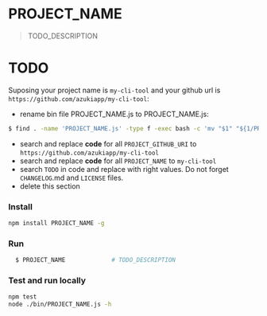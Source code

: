 # PROJECT_NAME

> TODO_DESCRIPTION

# TODO

Suposing your project name is `my-cli-tool` and your github url is `https://github.com/azukiapp/my-cli-tool`:

- rename bin file PROJECT_NAME.js to PROJECT_NAME.js:

```sh
$ find . -name 'PROJECT_NAME.js' -type f -exec bash -c 'mv "$1" "${1/PROJECT_NAME.js/my-cli-tool.js}"' -- {} \;
```

- search and replace **code** for all `PROJECT_GITHUB_URI` to `https://github.com/azukiapp/my-cli-tool`
- search and replace **code** for all `PROJECT_NAME` to `my-cli-tool`
- search `TODO` in code and replace with right values. Do not forget `CHANGELOG`.md and `LICENSE` files.
- delete this section

### Install

```sh
npm install PROJECT_NAME -g
```

### Run

```sh
  $ PROJECT_NAME             # TODO_DESCRIPTION
```

### Test and run locally

```sh
npm test
node ./bin/PROJECT_NAME.js -h
```

